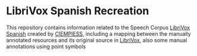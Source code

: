 # LibriVox Spanish Recreation

This repository contains information related to the Speech Corpus [LibriVox Spanish](https://catalog.ldc.upenn.edu/LDC2020S01) created by [CIEMPIESS](http://www.ciempiess.org/about), including a mapping between the manually annotated resources and its original source in [LibriVox](https://librivox.org/), also some manual annotations using point symbols


